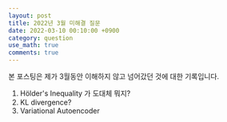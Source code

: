 ```yaml
---
layout: post
title: 2022년 3월 미해결 질문
date: 2022-03-10 00:10:00 +0900
category: question
use_math: true
comments: true
---
```


본 포스팅은 제가 3월동안 이해하지 않고 넘어갔던 것에 대한 기록입니다.

1. Hölder's Inequality 가 도대체 뭐지?
2. KL divergence? 
3. Variational Autoencoder